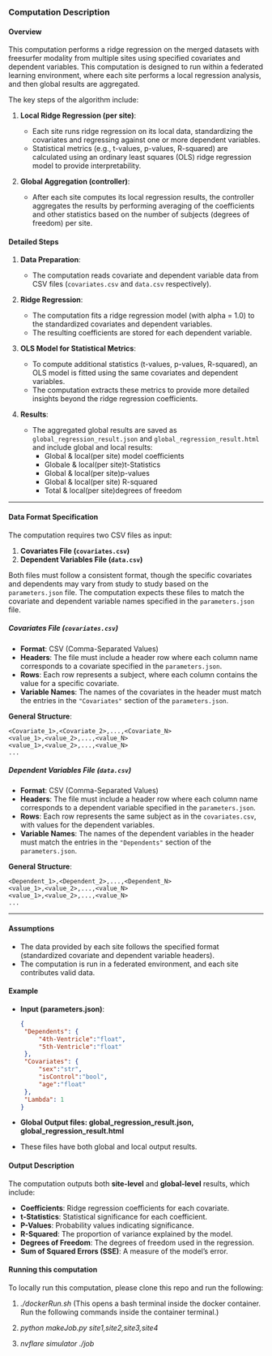 ### Computation Description

#### Overview
This computation performs a ridge regression on the merged datasets with freesurfer modality from multiple sites using specified covariates and dependent variables. This computation is designed to run within a federated learning environment, where each site performs a local regression analysis, and then global results are aggregated.

The key steps of the algorithm include:

1. **Local Ridge Regression (per site)**:
   - Each site runs ridge regression on its local data, standardizing the covariates and regressing against one or more dependent variables.
   - Statistical metrics (e.g., t-values, p-values, R-squared) are calculated using an ordinary least squares (OLS) ridge regression model to provide interpretability.

2. **Global Aggregation (controller)**:
   - After each site computes its local regression results, the controller aggregates the results by performing averaging of the coefficients and other statistics based on the number of subjects (degrees of freedom) per site.

#### Detailed Steps

1. **Data Preparation**:
   - The computation reads covariate and dependent variable data from CSV files (`covariates.csv` and `data.csv` respectively).
  
2. **Ridge Regression**:
   - The computation fits a ridge regression model (with alpha = 1.0) to the standardized covariates and dependent variables.
   - The resulting coefficients are stored for each dependent variable.

3. **OLS Model for Statistical Metrics**:
   - To compute additional statistics (t-values, p-values, R-squared), an OLS model is fitted using the same covariates and dependent variables.
   - The computation extracts these metrics to provide more detailed insights beyond the ridge regression coefficients.

4. **Results**:
   - The aggregated global results are saved as `global_regression_result.json` and `global_regression_result.html` and include global and local results:
     - Global & local(per site) model coefficients
     - Globale & local(per site)t-Statistics
     - Global & local(per site)p-values
     - Global & local(per site) R-squared
     - Total & local(per site)degrees of freedom
---

#### Data Format Specification

The computation requires two CSV files as input:

1. **Covariates File (`covariates.csv`)**
2. **Dependent Variables File (`data.csv`)**

Both files must follow a consistent format, though the specific covariates and dependents may vary from study to study based on the `parameters.json` file. The computation expects these files to match the covariate and dependent variable names specified in the `parameters.json` file.

##### Covariates File (`covariates.csv`)

- **Format**: CSV (Comma-Separated Values)
- **Headers**: The file must include a header row where each column name corresponds to a covariate specified in the `parameters.json`.
- **Rows**: Each row represents a subject, where each column contains the value for a specific covariate.
- **Variable Names**: The names of the covariates in the header must match the entries in the `"Covariates"` section of the `parameters.json`.

**General Structure**:
```csv
<Covariate_1>,<Covariate_2>,...,<Covariate_N>
<value_1>,<value_2>,...,<value_N>
<value_1>,<value_2>,...,<value_N>
...
```


##### Dependent Variables File (`data.csv`)

- **Format**: CSV (Comma-Separated Values)
- **Headers**: The file must include a header row where each column name corresponds to a dependent variable specified in the `parameters.json`.
- **Rows**: Each row represents the same subject as in the `covariates.csv`, with values for the dependent variables.
- **Variable Names**: The names of the dependent variables in the header must match the entries in the `"Dependents"` section of the `parameters.json`.

**General Structure**:
```csv
<Dependent_1>,<Dependent_2>,...,<Dependent_N>
<value_1>,<value_2>,...,<value_N>
<value_1>,<value_2>,...,<value_N>
...
```
---

#### Assumptions
- The data provided by each site follows the specified format (standardized covariate and dependent variable headers).
- The computation is run in a federated environment, and each site contributes valid data.

#### Example

- **Input (parameters.json)**:
   ```json   
   {
    "Dependents": {
        "4th-Ventricle":"float",
        "5th-Ventricle":"float"
    },
    "Covariates": {
        "sex":"str",
        "isControl":"bool",
        "age":"float"
    },
    "Lambda": 1
   }
   ```

- **Global Output files: global_regression_result.json, global_regression_result.html**
- These files have both global and local output results.
 

#### Output Description
The computation outputs both **site-level** and **global-level** results, which include:
- **Coefficients**: Ridge regression coefficients for each covariate.
- **t-Statistics**: Statistical significance for each coefficient.
- **P-Values**: Probability values indicating significance.
- **R-Squared**: The proportion of variance explained by the model.
- **Degrees of Freedom**: The degrees of freedom used in the regression.
- **Sum of Squared Errors (SSE)**: A measure of the model’s error.

#### Running this computation
To locally run this computation, please clone this repo and run the following:

1. _./dockerRun.sh_ (This opens a bash terminal inside the docker container. Run the following commands inside the container terminal.)

2. _python makeJob.py site1,site2,site3,site4_ 

3. _nvflare simulator ./job_